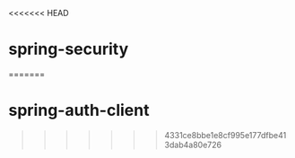 <<<<<<< HEAD
# spring-security
=======
# spring-auth-client
>>>>>>> 4331ce8bbe1e8cf995e177dfbe413dab4a80e726

